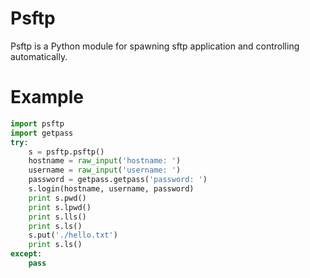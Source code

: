 # Psftp
Psftp is a Python module for spawning sftp application and controlling
automatically.

# Example
```python
import psftp
import getpass
try:
    s = psftp.psftp()
    hostname = raw_input('hostname: ')
    username = raw_input('username: ')
    password = getpass.getpass('password: ')
    s.login(hostname, username, password)
    print s.pwd()
    print s.lpwd()
    print s.lls()
    print s.ls()
    s.put('./hello.txt')
    print s.ls()
except:
    pass
```

